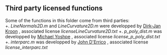 ## Third party licensed functions  

Some of the functions in this folder come from third parties:  
+. *LineNormals2D.m* and *LineCurvature2D.m* were developped by [Dirk-Jan Kroon](https://fr.mathworks.com/matlabcentral/fileexchange/32696-2d-line-curvature-and-normals) , associated license *licenseLineCurvature2D.txt*
+. *p_poly_dist.m* was developped by [Michael Yoshpe](https://fr.mathworks.com/matlabcentral/fileexchange/12744-distance-from-points-to-polyline-or-polygon) , associated license *license_p_poly_dist.txt*
+. *interparc.m* was developped by [John D'Errico](https://fr.mathworks.com/matlabcentral/fileexchange/34874-interparc) , associated license *license_interparc.txt*  
